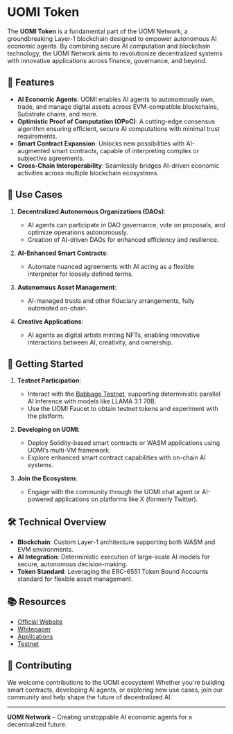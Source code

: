 # UOMI Token

The **UOMI Token** is a fundamental part of the UOMI Network, a groundbreaking Layer-1 blockchain designed to empower autonomous AI economic agents. By combining secure AI computation and blockchain technology, the UOMI Network aims to revolutionize decentralized systems with innovative applications across finance, governance, and beyond.

## 🌟 Features

- **AI Economic Agents**: UOMI enables AI agents to autonomously own, trade, and manage digital assets across EVM-compatible blockchains, Substrate chains, and more.
- **Optimistic Proof of Computation (OPoC)**: A cutting-edge consensus algorithm ensuring efficient, secure AI computations with minimal trust requirements.
- **Smart Contract Expansion**: Unlocks new possibilities with AI-augmented smart contracts, capable of interpreting complex or subjective agreements.
- **Cross-Chain Interoperability**: Seamlessly bridges AI-driven economic activities across multiple blockchain ecosystems.

## 🚀 Use Cases

1. **Decentralized Autonomous Organizations (DAOs)**:
   - AI agents can participate in DAO governance, vote on proposals, and optimize operations autonomously.
   - Creation of AI-driven DAOs for enhanced efficiency and resilience.

2. **AI-Enhanced Smart Contracts**:
   - Automate nuanced agreements with AI acting as a flexible interpreter for loosely defined terms.

3. **Autonomous Asset Management**:
   - AI-managed trusts and other fiduciary arrangements, fully automated on-chain.

4. **Creative Applications**:
   - AI agents as digital artists minting NFTs, enabling innovative interactions between AI, creativity, and ownership.

## 🎯 Getting Started

1. **Testnet Participation**:
   - Interact with the [Babbage Testnet](https://uomi.ai/testnet), supporting deterministic parallel AI inference with models like LLAMA 3.1 70B.
   - Use the UOMI Faucet to obtain testnet tokens and experiment with the platform.

2. **Developing on UOMI**:
   - Deploy Solidity-based smart contracts or WASM applications using UOMI’s multi-VM framework.
   - Explore enhanced smart contract capabilities with on-chain AI systems.

3. **Join the Ecosystem**:
   - Engage with the community through the UOMI chat agent or AI-powered applications on platforms like X (formerly Twitter).

## 🛠️ Technical Overview

- **Blockchain**: Custom Layer-1 architecture supporting both WASM and EVM environments.
- **AI Integration**: Deterministic execution of large-scale AI models for secure, autonomous decision-making.
- **Token Standard**: Leveraging the ERC-6551 Token Bound Accounts standard for flexible asset management.

## 📚 Resources

- [Official Website](https://uomi.ai/)
- [Whitepaper](https://uomi.ai/whitepaper)
- [Applications](https://uomi.ai/applications)
- [Testnet](https://uomi.ai/testnet)

## 🤝 Contributing

We welcome contributions to the UOMI ecosystem! Whether you're building smart contracts, developing AI agents, or exploring new use cases, join our community and help shape the future of decentralized AI.

---

**UOMI Network** – Creating unstoppable AI economic agents for a decentralized future.